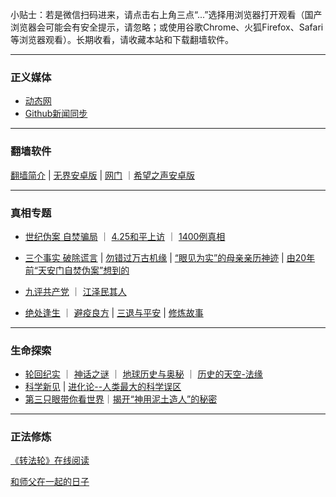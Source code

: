 小贴士：若是微信扫码进来，请点击右上角三点“...”选择用浏览器打开观看（国产浏览器会可能会有安全提示，请忽略；或使用谷歌Chrome、火狐Firefox、Safari等浏览器观看）。长期收看，请收藏本站和下载翻墙软件。

---

### 正义媒体

- [动态网](https://a1.dafa3.eu.org/aaaw/e444r)
- [Github新闻同步](https://github.com/phqfjo324/www/blob/master/README.md)

---

### 翻墙软件

[翻墙简介](fq/How.md) | [无界安卓版](https://s3.amazonaws.com/693/um.apk) | [网门](/fq/ogate.md) ｜[希望之声安卓版](https://x.co/ohope)

***

### 真相专题

- [世纪伪案 自焚骗局](Truth/zfzx/qk.md) ｜ [4.25和平上访](Truth/425/425-index.md) ｜ [1400例真相](Truth/1400/mh-1400.md) 

- [三个事实 破除谎言](Truth/3t/3facts0928.md) | [勿错过万古机缘](Truth/xiulian/1031xiulian.md) | [“眼见为实”的母亲亲历神迹](Truth/jcfs/2.md) | [由20年前“天安门自焚伪案”想到的](Truth/3t/0202tui.md)

- [九评共产党](Books/9p/9p-index.md)  ｜ [江泽民其人](Books/jzmqr/index.md)

- [绝处逢生](Truth/jcfs/jcfs-index.md) ｜ [避疫良方](Truth/biyi/biyi-index.md) | [三退与平安](Truth/3t/3t-index.md) | [修炼故事](Truth/xiulian/xiulian-index.md)

---

### 生命探索

- [轮回纪实](LifeExplore/Lunhui/lunhui-index.md) ｜ [神话之谜](LifeExplore/myth/myth-index.md) ｜ [地球历史与奥秘](LifeExplore/HistoryofEarth/earth-index.md) ｜ [历史的天空-法缘](LifeExplore/fayuan.md)
- [科学新见](LifeExplore/Science/ScienceIndex.md)  |  [进化论--人类最大的科学误区](LifeExplore/Science/evolution-mistake.md)
- [第三只眼带你看世界](LifeExplore/Science/ThirdEye.md)｜[揭开“神用泥土造人”的秘密](LifeExplore/nituzaoren.md) 

---

### 正法修炼

[《转法轮》在线阅读](https://vfers.aewte.gq/?4eCPtVBvDc=SWywDMU8j&cYY-xirY=qNx93bKYON&yusyi3nnYAD)

[和师父在一起的日子](Truth/xiulian/yishien.md)

